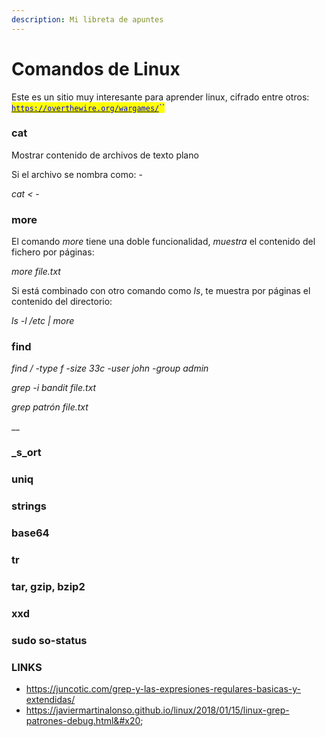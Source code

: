 ```yaml
---
description: Mi libreta de apuntes
---
```


# Comandos de Linux

Este es un sitio muy interesante para aprender linux, cifrado entre otros: [<mark style="color:blue;">`https://overthewire.org/wargames/`</mark>](https://overthewire.org/wargames/)<mark style="color:blue;">``</mark>

### cat

Mostrar contenido de archivos de texto plano

Si el archivo se nombra como: -&#x20;

_cat < -_

### more

El comando _more_ tiene una doble funcionalidad, _muestra_ el contenido del fichero por páginas:

_more file.txt_&#x20;

Si está combinado con otro comando como _ls_, te muestra por páginas el contenido del directorio:

&#x20;_ls -l /etc | more_&#x20;

### find

_find / -type f -size 33c -user john -group admin_

_grep -i bandit file.txt_&#x20;

_grep  patrón file.txt_

__

### _s_ort&#x20;

### uniq&#x20;

### strings&#x20;

### base64

### tr&#x20;

### tar, gzip, bzip2&#x20;

### xxd

### sudo so-status&#x20;

### LINKS

* https://juncotic.com/grep-y-las-expresiones-regulares-basicas-y-extendidas/ &#x20;
* https://javiermartinalonso.github.io/linux/2018/01/15/linux-grep-patrones-debug.html&#x20;

## &#x20;
